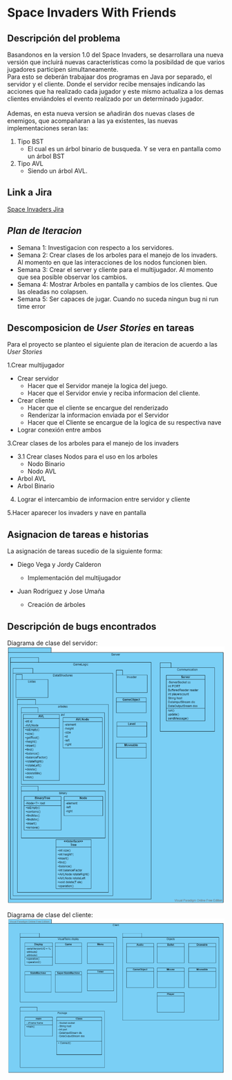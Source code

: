 # Space Invaders With Friends
## Descripción del problema
Basandonos en la version 1.0 del Space Invaders, se desarrollara una nueva versión que incluirá nuevas características como la posibildad de que varios jugadores participen simultaneamente.<br/>Para esto se deberán trabajaar dos programas en Java por separado, el servidor y el cliente. Donde el servidor recibe mensajes indicando las acciones que ha realizado cada jugador y este mismo actualiza a los demas clientes enviándoles el evento realizado por un determinado jugador.
<br/><br/>Ademas, en esta nueva version se añadirán dos nuevas clases de enemigos, que acompañaran a las ya existentes, las nuevas implementaciones seran las:
1. Tipo BST
   - El cual es un árbol binario de busqueda. Y se vera en pantalla como un árbol BST
2. Tipo AVL
   - Siendo un árbol AVL.
   


## Link a Jira
[Space Invaders Jira](https://diegovm02.atlassian.net/jira/software/projects/SI/boards/1)

## _Plan de Iteracion_


* Semana 1: Investigacion con respecto a los servidores.
* Semana 2: Crear clases de los arboles para el manejo de los invaders. Al momento en que las interacciones de los nodos funcionen bien.
* Semana 3: Crear el server y cliente para el multijugador. Al momento que sea posible observar los cambios.
* Semana 4: Mostrar Arboles en pantalla y cambios de los clientes. Que las oleadas no colapsen.
* Semana 5: Ser capaces de jugar. Cuando no suceda ningun bug ni run time error

## Descomposicion de  _User Stories_  en tareas
Para el proyecto se planteo el siguiente plan de iteracion de acuerdo a las *User Stories*

1.Crear multijugador
  - Crear servidor
    - Hacer que el Servidor maneje la logica del juego.
    - Hacer que el Servidor envie y reciba informacion del cliente.
  - Crear cliente
    - Hacer que el cliente se encargue del renderizado
    - Renderizar la informacion enviada por el Servidor
    - Hacer que el Cliente se encargue de la logica de su respectiva nave
  - Lograr conexión entre ambos

3.Crear clases de los arboles para el manejo de los invaders
  - 3.1 Crear clases Nodos para el uso en los arboles  
    - Nodo Binario
    - Nodo AVL
  - Arbol AVL
  - Arbol Binario

4. Lograr el intercambio de informacion entre servidor y cliente

5.Hacer aparecer los invaders y nave en pantalla

## Asignacion de tareas e historias
La asignación de tareas sucedio de la siguiente forma:

- Diego Vega y Jordy Calderon
    * Implementación del multijugador
    
- Juan Rodríguez y Jose Umaña
    * Creación de árboles
    
## Descripción de bugs encontrados

    
Diagrama de clase del servidor: <br/>
![alt text][logo1]

[logo1]: https://github.com/Devem02/Documentacion/raw/main/images/DiagramaServer.png "Logo Title Text 2"

Diagrama de clase del cliente: <br/>
![alt text][logo2]

[logo2]:https://github.com/Devem02/Documentacion/raw/main/images/DiagramaClient.png "Logo Title Text 3"
